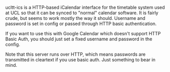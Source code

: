 ucltt-ics is a HTTP-based iCalendar interface for the timetable system used at
UCL so that it can be synced to "normal" calendar software. It is fairly crude,
but seems to work mostly the way it should. Username and password is set in
config or passed through HTTP basic authentication.

If you want to use this with Google Calendar which doesn't support HTTP Basic
Auth, you should just set a fixed username and password in the config.

Note that this server runs over HTTP, which means passwords are transmitted in
cleartext if you use basic auth. Just something to bear in mind.
